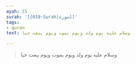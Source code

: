 ```yaml
---
ayah: 15
surah: '[[019-Surah|سورة]]'
tags:
- quran
text: وسلام عليه يوم ولد ويوم يموت ويوم يبعث حيا

---
```

> وسلام عليه يوم ولد ويوم يموت ويوم يبعث حيا
